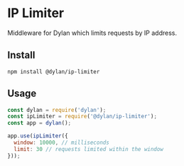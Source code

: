 # IP Limiter

Middleware for Dylan which limits requests by IP address.

## Install

`npm install @dylan/ip-limiter`

## Usage

``` js
const dylan = require('dylan');
const ipLimiter = require('@dylan/ip-limiter');
const app = dylan();

app.use(ipLimiter({
  window: 10000, // milliseconds
  limit: 30 // requests limited within the window
}));
```

